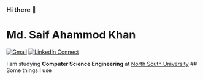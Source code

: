 ### Hi there 👋
# Md. Saif Ahammod Khan
[![Gmail](https://img.shields.io/badge/%20-Send%20Mail-black?color=14171A&labelColor=ef5350&logo=gmail&logoColor=ffffff)](mailto:saif.ahammod@northsouth.edu)
[![LinkedIn Connect](https://img.shields.io/badge/%20-Connect-black?color=14171A&labelColor=212121&logo=linkedin&logoColor=ffffff)](https://www.linkedin.com/in/md-saif-ahammod-khan-04/)

<p1 align="justify">
I am studying <b>Computer Science Engineering</b> at  <a href="http://www.northsouth.edu/" target="_blank">North South University</a>
</p1>
## Some things I use
<code><img height="50" src="https://www.vectorlogo.zone/util/preview.html?image=/logos/android/android-ar21.svg</code>
<code><img height="50" src="https://www.vectorlogo.zone/util/preview.html?image=/logos/java/java-ar21.svg</code>
<code><img height="50" src="</code>
<code><img height="50" src="</code>
<code><img height="50" src="</code>
<code><img height="50" src="</code>







<!--
**msak04/msak04** is a ✨ _special_ ✨ repository because its `README.md` (this file) appears on your GitHub profile.

Here are some ideas to get you started:

- 🔭 I’m currently working on ...
- 🌱 I’m currently learning ...
- 👯 I’m looking to collaborate on ...
- 🤔 I’m looking for help with ...
- 💬 Ask me about ...
- 📫 How to reach me: ...
- 😄 Pronouns: ...
- ⚡ Fun fact: ...
-->
